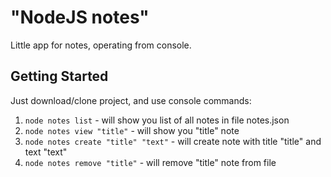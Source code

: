# "NodeJS notes"

Little app for notes, operating from console. 

## Getting Started
Just download/clone project, and use console commands:

1. `node notes list` - will show you list of all notes in file notes.json
2. `node notes view "title"` - will show you "title" note
3. `node notes create "title" "text"` - will create note with title "title" and text "text"
4. `node notes remove "title"` - will remove "title" note from file
